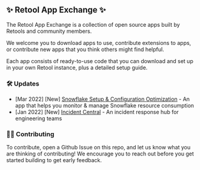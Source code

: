 ## ✨ Retool App Exchange ✨

The Retool App Exchange is a collection of open source apps built by Retools and community members.

We welcome you to download apps to use, contribute extensions to apps, or contribute new apps that you think others might find helpful.

Each app consists of ready-to-use code that you can download and set up in your own Retool instance, plus a detailed setup guide.


### 🛠 Updates
* [Mar 2022] [New] [Snowflake Setup & Configuration Optimization](./snowflake-resource-optimization/) - An app that helps you monitor & manage Snowflake resource consumption
* [Jan 2022] [New] [Incident Central](./incident-central/) - An incident response hub for engineering teams

### 👩‍💻 Contributing
To contribute, open a Github Issue on this repo, and let us know what you are thinking of contributing! We encourage you to reach out before you get started building to get early feedback.
